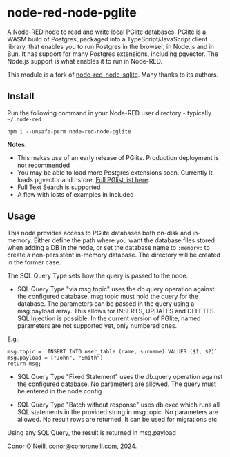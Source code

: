 node-red-node-pglite
====================

A Node-RED node to read and write local [PGlite](https://pglite.dev/) databases. PGlite is a WASM build of Postgres, packaged into a TypeScript/JavaScript client library, that enables you to run Postgres in the browser, in Node.js and in Bun. It has support for many Postgres extensions, including pgvector. The Node.js support is what enables it to run in Node-RED.

This module is a fork of [node-red-node-sqlite](https://github.com/node-red/node-red-nodes/tree/master/storage/sqlite). Many thanks to its authors. 

Install
-------

Run the following command in your Node-RED user directory - typically `~/.node-red`

    npm i --unsafe-perm node-red-node-pglite

**Notes**:

  - This makes use of an early release of PGlite. Production deployment is not recommended
  - You may be able to load more Postgres extensions soon. Currently it loads pgvector and hstore. [Full PGlist list here](https://pglite.dev/extensions/).
  - Full Text Search is supported
  - A flow with losts of examples in included

Usage
-----

This node provides access to PGlite databases both on-disk and in-memory. Either define the path where you want the database files stored when adding a DB in the node, or set the database name to `:memory:` to create a non-persistent in-memory database. The directory will be created in the former case.

The SQL Query Type sets how the query is passed to the node.

* SQL Query Type "via msg.topic" uses the db.query operation against the configured database. msg.topic must hold the query for the database. The parameters can be passed in the query using a msg.payload array. This allows for INSERTS, UPDATES and DELETES. SQL Injection is possible. In the current version of PGlite, named parameters are not supported yet, only numbered ones.

E.g.:

```
msg.topic = `INSERT INTO user_table (name, surname) VALUES ($1, $2)`
msg.payload = ["John", "Smith"]
return msg;
```
* SQL Query Type "Fixed Statement" uses the db.query operation against the configured database. No parameters are allowed. The query must be entered in the node config

* SQL Query Type "Batch without response" uses db.exec which runs all SQL statements in the provided string in msg.topic. No parameters are allowed. No result rows are returned. It can be used for migrations etc.

Using any SQL Query, the result is returned in msg.payload


Conor O'Neill, conor@conoroneill.com, 2024.
